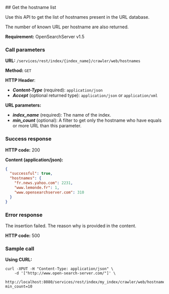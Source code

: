 ## Get the hostname list

Use this API to get the list of hostnames present in the URL database.

The number of known URL per hostname are also returned.

**Requirement:** OpenSearchServer v1.5

### Call parameters

**URL:** ```/services/rest/index/{index_name}/crawler/web/hostnames```

**Method:** ```GET```

**HTTP Header**:
- _**Content-Type**_ (required): ```application/json```
- _**Accept**_ (optional returned type): ```application/json``` or ```application/xml```

**URL parameters:**
- _**index_name**_ (required): The name of the index.
- _**min_count**_ (optional): A filter to get only the hostname who have equals or more URL than this parameter.


### Success response

**HTTP code:**
200

**Content (application/json):**

```json
{
  "successful": true,
  "hostnames": {
    "fr.news.yahoo.com": 2231,
    "www.lemonde.fr": 1,
    "www.opensearchserver.com": 310
  }
}
```

### Error response

The insertion failed. The reason why is provided in the content.

**HTTP code:**
500

### Sample call

**Using CURL:**

    curl -XPUT -H "Content-Type: application/json" \
        -d '["http://www.open-search-server.com/"]' \
        http://localhost:8080/services/rest/index/my_index/crawler/web/hostnames?min_count=10
    
